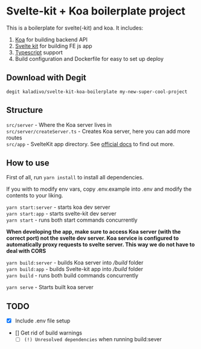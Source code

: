# Svelte-kit + Koa boilerplate project

This is a boilerplate for svelte(-kit) and koa. It includes:

1. [Koa](https://koajs.com) for building backend API
2. [Svelte kit](https://github.com/sveltejs/kit) for building FE js app
3. [Typescript](http://typescriptlang.org) support
4. Build configuration and Dockerfile for easy to set up deploy

## Download with Degit

`degit kaladivo/svelte-kit-koa-boilerplate my-new-super-cool-project`

## Structure

`src/server` - Where the Koa server lives in  
`src/server/createServer.ts` - Creates Koa server, here you can add more routes  
`src/app` - SvelteKit app directory. See [official docs](https://github.com/sveltejs/kit`) to find out more.

## How to use

First of all, run `yarn install` to install all dependencies.

If you with to modify env vars, copy .env.example into .env and modify the contents to your liking.

`yarn start:server` - starts koa dev server  
`yarn start:app` - starts svelte-kit dev server  
`yarn start` - runs both start commands concurrently

**When developing the app, make sure to access Koa server (with the correct port) not the svelte dev server. Koa service
is configured to automatically proxy requests to svelte server. This way we do not have to deal with CORS**

`yarn build:server` - builds Koa server into _/build_ folder  
`yarn build:app` - builds Svelte-kit app into _/build_ folder   
`yarn build` - runs both build commands concurrently

`yarn serve` - Starts built koa server

## TODO

- [x] Include .env file setup
- [] Get rid of build warnings
    - [ ] `(!) Unresolved dependencies` when running build:sever
